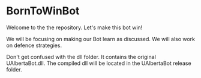 BornToWinBot
============

Welcome to the the repository. Let's make this bot win!

We will be focusing on making our Bot learn as discussed. We will also work on defence strategies.

Don't get confused with the dll folder. It contains the original UAlbertaBot.dll. The compiled dll will be located in the UAlbertaBot release folder.
